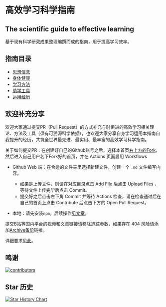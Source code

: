 # 高效学习科学指南
## The scientific guide to effective learning

基于现有科学研究成果整理编撰而成的指南，用于提高学习效率。

## 指南目录

- [思想信念](思想信念.md)
- [身体健康](身体健康.md)
- [学习方法](学习方法.md)
- [助学工具](助学工具)
- [运用经历](运用经历)

## 欢迎补充分享

欢迎大家通过提交PR（Pull Request）的方式补充与时俱进的高效学习相关理论、方法及工具（须有可溯源科学依据），也欢迎大家分享自身学习运用本指南自我提升的经历，共筑全世界最先进、最实用、最丰富的高效学习科学指南。

关于如何提交PR：在创建好自己的Github账号之后，选择本首页[右上方的Fork](https://github.com/CALMCRAZY/The-scientific-guide-to-effective-learning/fork)，然后进入自己用户名下Fork好的首页，并在 Actions 页面启用 Workflows

- Github Web 端：在合适的文件夹里选择新建文件，创建一个 `.md` 文件编写内容。
  - 如果是上传文件，则请在对应目录点击 Add File 后点击 Upload Files ，等待文件上传完毕后点击 Commit。
  - 提交好之后点击左下角 Commit 并等待 Actions 检查，请在检查通过后在自己的首页上点击 Contribute 后点击下方的 Open Pull Request。

- 本地：请先安装`npm`，后续操作[见文章](https://chinese.freecodecamp.org/news/how-to-make-your-first-pull-request-on-github/)。

提交B站等国内平台的视频和文章链接请移除追踪参数，如果存在 404 风险请添加[Archive备份](Archive备份.md)链接。

详细要求[见此](CodeOfConduct.md)。

## 鸣谢

[![contributors](https://opencollective.com/The-scientific-guide-to-effective-learning/contributors.svg?width=890)](https://github.com/CALMCRAZY/The-scientific-guide-to-effective-learning/graphs/contributors)

## Star 历史

[![Star History Chart](https://api.star-history.com/svg?repos=CALMCRAZY/The-scientific-guide-to-effective-learning&type=Date)](https://star-history.com/#CALMCRAZY/The-scientific-guide-to-effective-learning&Date)
